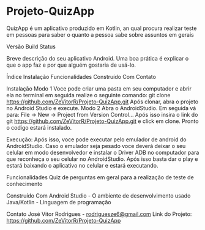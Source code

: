 # Projeto-QuizApp
QuizApp é um aplicativo produzido em Kotlin, an qual procura realizar teste em pessoas para saber o quanto a pessoa sabe sobre assuntos em gerais

Versão
Build Status

Breve descrição do seu aplicativo Android. Uma boa prática é explicar o que o app faz e por que alguém gostaria de usá-lo.

Índice
Instalação
Funcionalidades
Construído Com
Contato

Instalação
Modo 1
Voce pode criar uma pasta em seu computador e abrir ela no terminal em seguida realize o seguinte comando:
git clone https://github.com/ZeVitorR/Projeto-QuizApp.git
Após clonar, abra o projeto no Android Studio e execute.
Modo 2
Abra o AndroidStudio.
Em seguida vá para:
  File -> New -> Project from Version Control...
Após isso insira o link do git https://github.com/ZeVitorR/Projeto-QuizApp.git e click em clone.
Pronto o codigo estará instalado.

Execução:
Após isso, voce pode executar pelo emulador de android do AndroidStudio.
Caso o emulador seja pesado voce deverá deixar o seu celular em modo desenvolvedor e instalar o Driver ADB no computador para que reconheça o seu celular no AndroidStudio.
Após isso basta dar o play e estará baixando o aplicativo no celular e estará executando.

Funcionalidades
Quiz de perguntas em geral para a realização de teste de conhecimento 


Construído Com
Android Studio - O ambiente de desenvolvimento usado
Java/Kotlin - Linguagem de programação

Contato
José Vitor Rodrigues - rodriguesze6@gmail.com
Link do Projeto: https://github.com/ZeVitorR/Projeto-QuizApp

